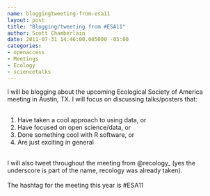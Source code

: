 ```yaml
--- 
name: bloggingtweeting-from-esa11
layout: post
title: "Blogging/tweeting from #ESA11"
author: Scott Chamberlain
date: 2011-07-31 14:46:00.005000 -05:00
categories: 
- openaccess
- Meetings
- Ecology
- sciencetalks
---
```

I will be blogging about the upcoming Ecological Society of America meeting in Austin, TX. I will focus on discussing talks/posters that:<br /><br /><ol><li>Have taken a cool approach to using data, or</li><li>Have focused on open science/data, or</li><li>Done&nbsp;something cool with R software, or</li><li>Are just exciting in general</li></ol><div><br /></div><div>I will also tweet throughout the meeting from @recology_ (yes the underscore is part of the name, recology was already taken).&nbsp;</div><div><br /></div><div>The hashtag for the meeting this year is #ESA11</div>
